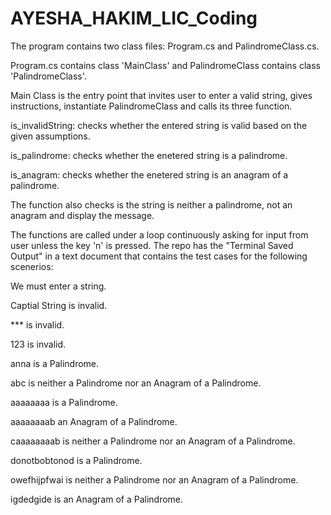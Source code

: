 # AYESHA_HAKIM_LIC_Coding
The program contains two class files: Program.cs and PalindromeClass.cs.

Program.cs contains class 'MainClass' and PalindromeClass contains class 'PalindromeClass'.

Main Class is the entry point that invites user to enter a valid string, gives instructions, 
instantiate PalindromeClass and calls its three function.

is_invalidString: checks whether the entered string is valid based on the given assumptions.

is_palindrome: checks whether the enetered string is a palindrome.

is_anagram: checks whether the enetered string is an anagram of a palindrome.

The function also checks is the string is neither a palindrome, not an anagram and display the message.

The functions are called under a loop continuously asking for input from user unless the key 'n' is pressed.
The repo has the "Terminal Saved Output" in a text document that contains the test cases for the following scenerios:

We must enter a string.

Captial String is invalid.

*** is invalid.

123 is invalid.

anna is a Palindrome.

abc is neither a Palindrome nor an Anagram of a Palindrome.

aaaaaaaa is a Palindrome.

aaaaaaaab an Anagram of a Palindrome.

caaaaaaaab is neither a Palindrome nor an Anagram of a Palindrome.

donotbobtonod is a Palindrome.

owefhijpfwai is neither a Palindrome nor an Anagram of a Palindrome.

igdedgide is an Anagram of a Palindrome.
